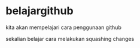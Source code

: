# belajargithub
kita akan mempelajari cara penggunaan github

sekalian belajar cara melakukan squashing changes
